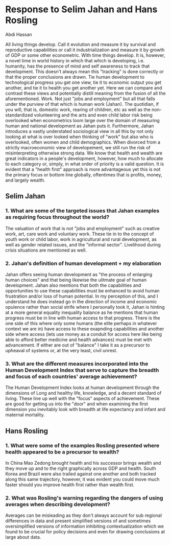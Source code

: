# Response to Selim Jahan and Hans Rosling


Abdi Hassan

  All living things develop. Call it evolution and measure it by survival and reproductive capabilities or call it industrialization and measure it by growth of GDP or some other econometric. With time things develop. It is, however, a novel time in world history in which that which is developing, i.e. humanity, has the presence of mind and self awareness to track that development. This doesn't always mean this "tracking" is done correctly or that the proper conclusions are drawn. Tie human development to technological progress you get one view, tie it to economic output you get another, and tie it to health you get another yet. Here we can compare and contrast these views and potentially distill meaning from the fusion of all the aforementioned.
  Work. Not just "jobs and employment" but all that falls under the purview of that which is human work (Jahan). The quotidian, if you will, that is, domestic work, rearing of children, etc as well as the non-standardized volunteering and the arts and even child labor risk being overlooked when econometrics loom large over the domain of measuring human and national development as Jahan puts it. Furthermore, Jahan introduces a vastly understated sociological view in all this by not only looking at what is over looked when thinking of "work" but also who is overlooked, often women and child demographics.
  When divorced from a strictly macroeconomic view of developement, we still run the risk of misinterpreting otherwise strong data. We know that health and wealth are great indicators in a people's development, however, how much to allocate to each category or, simply, in what order of priority is a valid question. It is evident that a "health first" approach is more advantageous yet this is not the primary focus or bottom line globally, oftentimes that is profits, money, and largely wealth.  

## Selim Jahan

### 1. What are some of the targeted issues that Jahan examples as requiring  focus throughout the world?

  The valuation of work that is not "jobs and employment" such as creative work, art, care work and voluntary work. These tie in to the concept of youth work or child labor, work in agricultural and rural development, as well as gender related issues, and the "informal sector". Livelihood during crisis situations are mentioned as well.
  
### 2. Jahan's definition of human development + my elaboration

  Jahan offers seeing human development as "the process of enlarging human choices" and that being likewise the ulitmate goal of human development. Jahan also mentions that both the capabilities and opportunities to use these capabilities must be enhanced to avoid human frustration and/or loss of human potential. In my perception of this, and I understand he does instead go in the direction of income and economic opulence rather than social strife where I personally took it, Jahan is hinting at a more general equality inequality balance as he mentions that human progress must be in line with human access to that progress. There is the one side of this where only some humans (the elite perhaps in whatever context we are in) have access to these exapnding capabilities and another side where access (lets use money as a conduit for access here like being able to afford better medicine and health advances) must be met with advancement. If either are out of "balance" I take it as a precursor to upheaval of systems or, at the very least, civil unrest.
  
### 3. What are the different measures incorporated into the Human Development Index that serve to capture the breadth and focus of each countries' average achievement?

  The Human Development Index looks at human development through the dimensions of Long and healthy life, knowledge, and a decent standard of living. These line up well with the "focus" aspects of achievement. These are good for getting us into the "door" and when examining the first dimension you inevitably look with breadth at life expectancy and infant and maternal mortality.
  
## Hans Rosling

### 1. What were some of the examples Rosling presented where health appeared to be a precursor to wealth?
  
  In China Mao Zedong brought health and his successor brings wealth and they move up and to the right graphically across GDP and health. South Korea and Brazil were also trailed against one another and both tracked along this same trajectory, however, it was evident you could move much faster should you improve health first rather than wealth first.
  
### 2. What was Rosling's warning regarding the dangers of using averages when describing development?
 
 Averages can be misleading as they don't always account for sub regional differences in data and present simplified versions of and sometimes oversimplified versions of information inhibiting contextualization which we found to be crucial for policy decisions and even for drawing conclusions at large about data.
